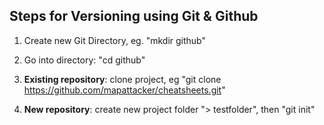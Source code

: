 ## Steps for Versioning using Git & Github

1) Create new Git Directory, eg. "mkdir github"
2) Go into directory: "cd github"

3) __Existing repository__: clone project, eg "git clone https://github.com/mapattacker/cheatsheets.git"
3) __New repository__: create new project folder "> testfolder", then "git init"
